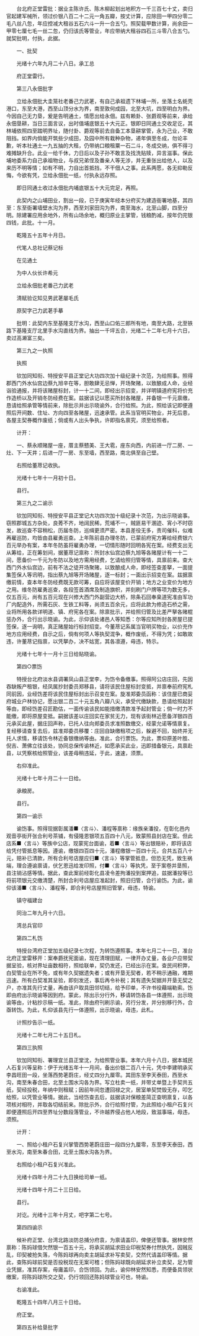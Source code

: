 <!-- { "loadSidebar": true } -->
　　台北府正堂雷批：据业主陈许氏、陈木柳起划出地积方一千三百七十丈，卖归官起建军械所，领过价银八百二十二元一角五瓣，按丈计算，应除田一甲四分零二毛八丝八忽，年应控减大租谷五石六斗一升一合五勺。照契载甲数计算，尚余田一甲零七厘七毛一丝二忽，仍归该氏等管业，年应带纳大租谷四石三斗零八合五勺。就契批明，付执，此据。 

　　一、批契 

　　光绪十六年九月二十八日。承工总 

　　府正堂雷行。 

　　第三八永佃批字 

　　立给永佃批大圭笼社老番己力武荖，有自己承祖遗下林埔一所，坐落土名蚝壳港口，东至大港，西至山顶分水为界，南至敦何成园，北至大坑，四至明白为界。今因自己无力垦，爰是告明通土，情愿出给永佃。兹有赖卦、张爵观等前来，承给永佃垦耕，当日三面言议，出时值埔底银五十大元正。银即日同通土交收足讫，其林埔依照四至踏明界址，随付卦、爵观等前去自备工本垦耕掌管，永为己业，不敢阻挡。如界内倘能开筑些少成田，及园中所有栽种杂物，递年俱至冬成，勿论丰歉，听本社通土一九五抽的大租，仍带纳口粮租粟一石二斗，冬成交纳，俱不得刁难摊缺升合。此业一给千休，力日后以及子孙不敢言及找洗贴赎，异言滋事。保此埔地委系力自己承祖物业，与叔兄弟侄及番亲人等无涉，并无重张出给他人，以及来历不明等情；如有不明，力自出首抵挡，不干佃人之事。此系两愿，各无抑勒反悔，今欲有凭，立给永佃批一纸，付执永远存照。 

　　即日同通土收过永佃批内埔底银五十大元完足，再照。 

　　此契内之山埔田业，割出一段，已于庚寅年经本分府买为建造衙署地基，其四至：东至衙署墙壁水沟为界，西至刘家田沟为界，南至海水，北至山脚，四至分明。除建署应用余地外，所有山场余地，概归原业主掌管，钱粮酌减，按年仍完银四钱，此批。十一月。 

　　乾隆五十五年十月日。 

　　代笔人总社记蔡记标 

　　在见通土 

　　为中人伙长许希元 

　　立给永佃批老番己力武老 

　　清赋验讫知见男武荖屡毛氏 

　　原契字己力武荖手摹 

　　批明：此契内东至基隆支厅水沟，西至山口佑三郎所有地，南至大路，北至铁路下基隆支厅北里手水沟直线为界。抽出一千坪五合，光绪二十二年七月十六日，卖过高濑富三矣。 

　　第三九之一执照 

　　执照 

　　钦加同知衔、特授安平县正堂记大功四次加十级纪录十次范，为给照事。照得郡西门外水仙宫边蔡九旭辛在等，胆敢肆无忌惮，开场聚赌，以致酿成人命，业经诣验通报，并将该赌屋标封，计一十二间，即经出示招变，并详明镇道府宪将价充作造桥以及开销冬防经费在案。兹据该记以愿买所封各赌屋，并备银一千元禀缴，恳请给照承管等情前来，除批示并出示晓谕外，合行给照。为此，照给该记即便遵照后开间数、住址、方向四至各赌屋，迅速承管。此系当官明买物业，并无后患，各屋主契券概作废纸；倘或有人出头争执，许即指名禀究，须至给照者。 

　　计开： 

　　一、蔡永顺赌屋一座，厝主蔡戆美、王大雹，座东向西，内前进一厅二房、一灶、下一天井；后进一厅一房、东至墙，西至路，南北俱至自己壁。 

　　右照给董荩记收执。 

　　光绪十七年十一月初十日。 

　　县行。 

　　第三九之二谕示 

　　钦加同知衔、特授安平县正堂记大功四次加十级纪录十次范，为出示晓谕事。窃照郡城五方杂处，良莠不齐，地阔民稀，荒埔不一，贼匪易干溷迹、宵小不时窃发，故巡查不容稍松，历届冬防，巡缉更须严密。本县差役无多，责司催科，似难再雇巡防，均皆由县雇勇巡查。上年陈前县办理冬防，已蒙前府宪方筹给经费银六百元举办有案，本年冬防虽将雇勇办理，一切情形随时回明各宪在案。经费支出无从筹给，正在筹划间，据董荩记禀称：所封水仙宫边蔡九旭等各赌屋计有一十二间，愿备价一千元为冬防以及地方需用经费，乞请给照归管等情，具禀前来。查大西门外水仙宫边，前有不法之徒开场聚赌，以致酿成人命，即经签查差拏，一面提集签保人等讯明，指出蔡九旭等开场赌屋，逐一标封；一面出示招变在案。兹据禀缴前情，查本年冬防经费既无款可筹，自应将该屋变价开销；地方之业变价为地方之用。维冬防雇勇巡查，各段签首酒席及制造旗帜，并刻刷门户牌等项为数无多，仅五百元，尚有五百元现在兴修大西门外副营边大桥，除条石回奉臬道宪准由军功厂内配造外，所需石灰、生铁工料等，尚须五百余元，应将此款为修造石桥之需，业将所用各款详明道、镇、府宪各在案。除禀批示，并给照归管及比差严拏各赌棍惩办外，合行出示晓谕。为此，示仰该处诸邑人等知悉：尔等应知所封各房屋已提签保，逐一询明，真正赌屋始行标封招变。今董荩记系属当官明买物业，以价充作地方应用经费，自示之后，倘有何项人等执契混争，概作废纸，不得为凭；如敢故违，许董荩记指禀，以凭拏办，决不姑宽，其各凛遵，毋违，特示。 

　　光绪十七年十一月十三日给贴晓谕。 

　　第四○票饬 

　　特授台北府淡水县调署凤山县正堂李，为饬令备缴事。照得阿公店庄回，先因吞缺叛产租银，经凤属抄封委员郑移县，请将该民住屋标封变抵，并禀奉前府宪札同前因，业经饬差将该民住屋标封出示召变在案。旋准郑委员函称：该住屋已商妥府城业户林协记，愿出银二百二十元五角八瓣八尖，承受代缴缺款，恳请给照起封等由，即经饬差召匠勘估，一面传谕该民如能措缴清款准予起封管业；倘一时力不能缴，即将原屋变抵。嗣据该差以庄回实在家贫无力，现有该街林近愿备洋银四百元承买此屋，据庄回声称，已托人往向郑委员求准照数缴交，经蒙允诺等情禀复。复经移请查复去后，兹准郑委员移覆：庄回自缺缴租项之后，躲避不回，始终并无托人求情，移请饬令林近备银缴纳等由。准此，合行票饬。为此，票仰原差叶胜、倪吉、萧佛立往该处，协同总保传谕林近，如愿承买此业，迅即措备银元，具禀赴县，以凭察核给照管业，该差毋稍违延，于此，速速，须票。 

　　右仰准此。 

　　光绪十七年十月二十一日给。 

　　承粮房。 

　　县行。 

　　第四一谕示 

　　谕饬事。照得现据彰属潘■〈言斗〉、潘程等禀称：缘族亲潘投，在彰化邑内观音亭街开张合利号茶铺，有侵隆恩银项五百四十八元，致蒙照县封店在案。但此店系■〈言斗〉等族中公店，现蒙宪台面谕，着■〈言斗〉等出银赔补，即将该店给凭付管抵息等因。遵谕，缴银四百四十元，潘程缴银一百四十元，合共五百八十元，赔补已清款，所有合利号店屋应归■〈言斗〉等掌管抵息，但恐无凭，致生祸端，理合遵谕禀请，伏乞恩迅给发印照，付■〈言斗〉等执凭，至于案卷并垦照，县注销沾感等情。据此，查此案前经彰化县凌令差拘潘投到案押追，兹据潘投等已将前项银元交缴清楚，所封合利号店屋应准起封，照旧归管，合行谕饬。为此，谕仰该潘■〈言斗〉、潘程等，即合利号店屋照旧管掌，毋违，特谕。 

　　镇守福建台 

　　同治二年九月十六日。 

　　湾总兵官印 

　　第四二札饬 

　　特授台湾府正堂加五级纪录七次程，为转饬遵照事。本年七月二十一日，准台北府正堂雷移开：案奉爵抚宪面谕，现在清理田赋，一律开办丈量，各业户应带契据呈验，核对界址亩数相符，照给联单，契仍发还，已经出示在案。查民间积弊，白契管业在所不免，或有年久契据遗失者；或有开垦无契者，若不稍示通融，难期迅速。所有白契准其呈验，即刻发还，事后再令补税；其有遗失契据并开垦无契之户，亦准其先行丈量，再由该户取具田邻切结，给予印单，不许书役藉端勒索。饬即由府出示晓谕等因到府。蒙此，除出示分行外，移请转饬各县一体遵照，出示晓谕等由，计粘抄示稿一纸。准此，除由府刊刷示谕，另行分发，并分别移行外，合亟转饬。为此，札仰该县先行一体遵照，出示晓谕，毋违，此札。 

　　计照抄告示一纸。 

　　光绪十二年七月二十五日札。 

　　第四三执照 

　　钦加同知衔、署理宜兰县正堂沈，为给照管业事。本年六月十八日，据本城民人石复兴等呈称：伊于光绪五年十一月间，备出价银二百八十元，凭中李建明承买李昌旺田一段，坐落西势荖蔚庄，经丈四分九厘零。其田东至李天泰田，西至水沟，南至朱春合田，北至土围水沟各为界。写立杜卖一纸，并带丈单暨上手契共五纸，契经投税，年纳中则租赋；因前年间忽遭回禄之灾，居室单契焚毁无存，叩乞给照，以凭管业等情。据此，当经饬查去后，兹据该对保粮差简正查明禀复，以各项核对相符，并取各切结前来。除批示外，合行给照付管，为此照给小租户石复兴即便遵照后开四至界址分数段落管业，不许越界侵占他人地段，致滋事端，毋违，须照。 

　　计开： 

　　一、照给小租户石复兴掌管西势荖蔚庄田一段四分九厘零，东至李天泰田，西至水沟，南至朱春合田，北至土围水沟各为界。 

　　右照给小租户石复兴准此。 

　　光绪十四年十月二十九日换给司单一纸。 

　　光绪十四年十月二十三日给。 

　　县行。 

　　对讫。光绪十三年十月丈，吧字第二七号。 

　　第四四谕示 

　　候补府正堂、台湾北路淡防总捕分府袁，为禀请盖印，俾便还管事。据林安然禀称：陈妈球借欠然银一百五十元，将承买胡延求田业印税契券付然执凭，因贼反乱，印契被抢失落，今陈妈球再向卖主胡延求补写卖契，交然代请盖印等情。据此，查陈妈球前契是否投税现在无案可稽；但陈妈球既向胡延求补立卖契，足为管业凭据，准其存案，毋庸盖印，合饬领回。为此，谕仰林安然知悉，而便备具领状缴案，将陈妈球所交之契，仍行领回还陈妈球管业可也，特谕。 

　　右谕准此。 

　　乾隆五十四年八月三十日给。 

　　府正堂。 

　　第四五补给垦批字 

